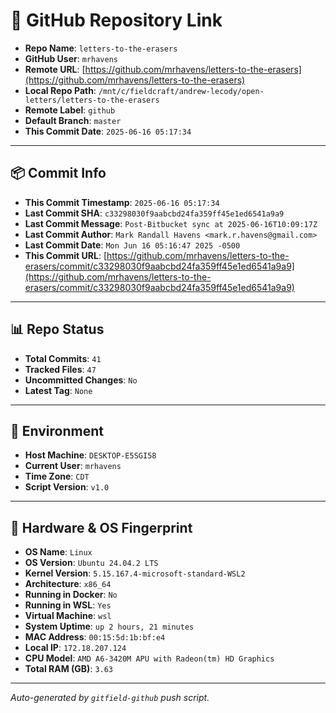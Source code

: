 # 🔗 GitHub Repository Link

- **Repo Name**: `letters-to-the-erasers`
- **GitHub User**: `mrhavens`
- **Remote URL**: [https://github.com/mrhavens/letters-to-the-erasers](https://github.com/mrhavens/letters-to-the-erasers)
- **Local Repo Path**: `/mnt/c/fieldcraft/andrew-lecody/open-letters/letters-to-the-erasers`
- **Remote Label**: `github`
- **Default Branch**: `master`
- **This Commit Date**: `2025-06-16 05:17:34`

---

## 📦 Commit Info

- **This Commit Timestamp**: `2025-06-16 05:17:34`
- **Last Commit SHA**: `c33298030f9aabcbd24fa359ff45e1ed6541a9a9`
- **Last Commit Message**: `Post-Bitbucket sync at 2025-06-16T10:09:17Z`
- **Last Commit Author**: `Mark Randall Havens <mark.r.havens@gmail.com>`
- **Last Commit Date**: `Mon Jun 16 05:16:47 2025 -0500`
- **This Commit URL**: [https://github.com/mrhavens/letters-to-the-erasers/commit/c33298030f9aabcbd24fa359ff45e1ed6541a9a9](https://github.com/mrhavens/letters-to-the-erasers/commit/c33298030f9aabcbd24fa359ff45e1ed6541a9a9)

---

## 📊 Repo Status

- **Total Commits**: `41`
- **Tracked Files**: `47`
- **Uncommitted Changes**: `No`
- **Latest Tag**: `None`

---

## 🧭 Environment

- **Host Machine**: `DESKTOP-E5SGI58`
- **Current User**: `mrhavens`
- **Time Zone**: `CDT`
- **Script Version**: `v1.0`

---

## 🧬 Hardware & OS Fingerprint

- **OS Name**: `Linux`
- **OS Version**: `Ubuntu 24.04.2 LTS`
- **Kernel Version**: `5.15.167.4-microsoft-standard-WSL2`
- **Architecture**: `x86_64`
- **Running in Docker**: `No`
- **Running in WSL**: `Yes`
- **Virtual Machine**: `wsl`
- **System Uptime**: `up 2 hours, 21 minutes`
- **MAC Address**: `00:15:5d:1b:bf:e4`
- **Local IP**: `172.18.207.124`
- **CPU Model**: `AMD A6-3420M APU with Radeon(tm) HD Graphics`
- **Total RAM (GB)**: `3.63`

---

_Auto-generated by `gitfield-github` push script._
